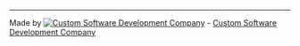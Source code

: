 --------------------

Made by [![Custom Software Development Company](https://s3-eu-west-1.amazonaws.com/jssolutions/github/jss_xs.png)](http://jssolutionsdev.com/) - [Custom Software Development Company](http://jssolutionsdev.com/)
